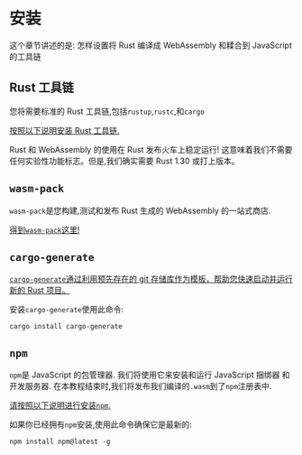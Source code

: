 # 安装

这个章节讲述的是: 怎样设置将 Rust 编译成 WebAssembly 和糅合到 JavaScript 的工具链

## Rust 工具链

您将需要标准的 Rust 工具链,包括`rustup`,`rustc`,和`cargo`

[按照以下说明安装 Rust 工具链. ][rust-install]

Rust 和 WebAssembly 的使用在 Rust 发布火车上稳定运行! 这意味着我们不需要任何实验性功能标志。但是,我们确实需要 Rust 1.30 或打上版本。

## `wasm-pack`

`wasm-pack`是您构建,测试和发布 Rust 生成的 WebAssembly 的一站式商店.

[得到`wasm-pack`这里!][wasm-pack-install]

## `cargo-generate`

[`cargo-generate`通过利用预先存在的 git 存储库作为模板，帮助您快速启动并运行新的 Rust 项目。][cargo-generate]

安装`cargo-generate`使用此命令:

```
cargo install cargo-generate
```

## `npm`

`npm`是 JavaScript 的包管理器. 我们将使用它来安装和运行 JavaScript 捆绑器 和 开发服务器. 在本教程结束时,我们将发布我们编译的`.wasm`到了`npm`注册表中.

[请按照以下说明进行安装`npm`. ][npm-install]

如果你已经拥有`npm`安装,使用此命令确保它是最新的:

```
npm install npm@latest -g
```

[rust-install]: https://www.rust-lang.org/tools/install
[npm-install]: https://www.npmjs.com/get-npm
[wasm-pack]: https://github.com/rustwasm/wasm-pack
[cargo-generate]: https://github.com/ashleygwilliams/cargo-generate
[wasm-pack-install]: https://rustwasm.github.io/wasm-pack/installer/
